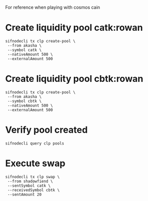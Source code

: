 For reference when playing with cosmos cain

# Create liquidity pool catk:rowan

```
sifnodecli tx clp create-pool \
 --from akasha \
 --symbol catk \
 --nativeAmount 500 \
 --externalAmount 500
```

# Create liquidity pool cbtk:rowan

```
sifnodecli tx clp create-pool \
 --from akasha \
 --symbol cbtk \
 --nativeAmount 500 \
 --externalAmount 500
```

# Verify pool created

```
sifnodecli query clp pools
```

# Execute swap

```
sifnodecli tx clp swap \
 --from shadowfiend \
 --sentSymbol catk \
 --receivedSymbol cbtk \
 --sentAmount 20
```

